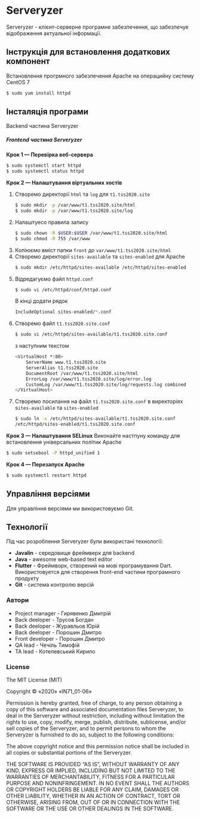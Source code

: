 # Serveryzer

Serveryzer - клієнт-серверне програмне забезпечення, що забезпечуе відображення актуальної інформації.


## Інструкція для встановлення додаткових компонент
Встановлення прогрмного забезпечення Apache на операцийну систему CentOS 7
```sh
$ sudo yum install httpd
```
## Інсталяція програми
Backend частина Serveryzer



##### Frontend частина Serveryzer
**Крок 1 — Перевірка веб-сервера**
```sh
$ sudo systemctl start httpd
$ sudo systemctl status httpd
```
**Крок 2 — Налаштування віртуальних хостів**
1. Створемо директорії `html` та `log` для `t1.tss2020.site`
    ```sh
    $ sudo mkdir -p /var/www/t1.tss2020.site/html
    $ sudo mkdir -p /var/www/t1.tss2020.site/log
    ```
2. Налаштуесо правила запису
    ```sh
    $ sudo chown -R $USER:$USER /var/www/t1.tss2020.site/html
    $ sudo chmod -R 755 /var/www
    ```
3. Копіюємо вміст папки `front` до `var/www/t1.tss2020.site/html`
4. Створемо директорії `sites-available` та `sites-enabled` для Apache
    ```sh
    $ sudo mkdir /etc/httpd/sites-available /etc/httpd/sites-enabled
    ```
5. Відредагуємо файл `httpd.conf`
    ```sh
    $ sudo vi /etc/httpd/conf/httpd.conf
    ```
    В кінці додати рядок
    ```sh
    IncludeOptional sites-enabled/*.conf
    ```
6. Створемо файл `t1.tss2020.site.conf`
    ```sh
    $ sudo vi /etc/httpd/sites-available/t1.tss2020.site.conf
    ```
    з наступним текстом
    ```sh
    <VirtualHost *:80>
        ServerName www.t1.tss2020.site
        ServerAlias t1.tss2020.site
        DocumentRoot /var/www/t1.tss2020.site/html
        ErrorLog /var/www/t1.tss2020.site/log/error.log
        CustomLog /var/www/t1.tss2020.site/log/requests.log combined
    </VirtualHost>
    ```
7. Створемо посилання на файл `t1.tss2020.site.conf` в виректоріях s`ites-available` та `sites-enabled`
    ```sh
    $ sudo ln -s /etc/httpd/sites-available/t1.tss2020.site.conf
    /etc/httpd/sites-enabled/t1.tss2020.site.conf
    ```

**Крок 3 — Налаштування SELinux**
Виконайте настпуну команду для встановлення універсальних політик Apache
```sh
$ sudo setsebool -P httpd_unified 1
```
**Крок 4 — Перезапуск Apache**
```sh
$ sudo systemctl restart httpd
```
## Управління версіями
Для управління версіями ми використовуємо Git.

## Технології

Під час розроблення Serveryzer були використані технології:

* **Javalin** - середовище фреймверк для backend
* **Java** - awesome web-based text editor
* **Flutter** - Фреймворк, створений на мові програмування Dart. Використовуется для створення front-end частини програмного продукту
* **Git** - система контролю версій

### Автори
* Project manager - Гирявенко Дмитрій
* Back deeloper - Трусов Богдан
* Back deeloper - Журавльов Юрій
* Back deeloper - Порошин Дмитро
* Front developer - Порошин Дмитро
* QA lead - Чечіль Тимофій
* TA lead - Котелевський Кирило


### License
The MIT License (MIT)

Copyright © «2020» «IN71_01-06»

Permission is hereby granted, free of charge, to any person obtaining a copy of this software and associated documentation files Serveryzer, to deal in the Serveryzer without restriction, including without limitation the rights to use, copy, modify, merge, publish, distribute, sublicense, and/or sell copies of the Serveryzer, and to permit persons to whom the Serveryzer is furnished to do so, subject to the following conditions:

The above copyright notice and this permission notice shall be included in all copies or substantial portions of the Serveryzer.

THE SOFTWARE IS PROVIDED “AS IS”, WITHOUT WARRANTY OF ANY KIND, EXPRESS OR IMPLIED, INCLUDING BUT NOT LIMITED TO THE WARRANTIES OF MERCHANTABILITY, FITNESS FOR A PARTICULAR PURPOSE AND NONINFRINGEMENT. IN NO EVENT SHALL THE AUTHORS OR COPYRIGHT HOLDERS BE LIABLE FOR ANY CLAIM, DAMAGES OR OTHER LIABILITY, WHETHER IN AN ACTION OF CONTRACT, TORT OR OTHERWISE, ARISING FROM, OUT OF OR IN CONNECTION WITH THE SOFTWARE OR THE USE OR OTHER DEALINGS IN THE SOFTWARE.
